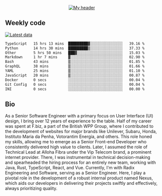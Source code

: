 <div align="center">
  <a href="https://skvggor.dev">
    <img src="https://github.com/skvggor/skvggor/assets/958723/d0c9aa9c-0c21-4219-acff-3d4f36f94691" alt="My header" />
  </a>
</div>


## Weekly code

[![Latest data](https://github.com/skvggor/skvggor/actions/workflows/main.yml/badge.svg)](https://github.com/skvggor/skvggor/actions/workflows/main.yml)

<!--START_SECTION:waka-->

```txt
TypeScript   15 hrs 13 mins  █████████▓░░░░░░░░░░░░░░░   39.16 %
Python       14 hrs 30 mins  █████████▒░░░░░░░░░░░░░░░   37.33 %
Other        5 hrs 50 mins   ███▓░░░░░░░░░░░░░░░░░░░░░   15.03 %
Markdown     1 hr 7 mins     ▓░░░░░░░░░░░░░░░░░░░░░░░░   02.90 %
Bash         43 mins         ▒░░░░░░░░░░░░░░░░░░░░░░░░   01.85 %
GraphQL      38 mins         ▒░░░░░░░░░░░░░░░░░░░░░░░░   01.66 %
YAML         25 mins         ▒░░░░░░░░░░░░░░░░░░░░░░░░   01.10 %
JavaScript   20 mins         ▒░░░░░░░░░░░░░░░░░░░░░░░░   00.87 %
Docker       0 secs          ░░░░░░░░░░░░░░░░░░░░░░░░░   00.04 %
Git Config   0 secs          ░░░░░░░░░░░░░░░░░░░░░░░░░   00.04 %
INI          0 secs          ░░░░░░░░░░░░░░░░░░░░░░░░░   00.00 %
```

<!--END_SECTION:waka-->

## Bio

<p>As a Senior Software Engineer with a primary focus on User Interface (UI) design, I bring over 12 years of experience to the table. Half of my career was spent at F.biz, a part of the British WPP Group, where I contributed to the development of websites for major brands like Unilever, Subaru, Honda, Instituto Maria da Penha, Votorantim Energia, and others. This role honed my skills, allowing me to emerge as a Senior Front-end Developer who consistently delivered high value to clients. Later, I assumed the role of Technical Lead at Alloha Fibra under the Vip Telecom brand, a prominent internet provider. There, I was instrumental in technical decision-making and spearheaded the hiring process for an entirely new team, working with Java, Rust, TypeScript, React, and Vue. Currently, I'm with Radix Engineering and Software, serving as a Senior Engineer. Here, I play a pivotal role in the development of a robust internal product named Nexus, which aids our developers in delivering their projects swiftly and effectively, always prioritizing quality.</p>

<!-- </details> -->

<!-- <div align="center">
  <h2>🤖 Recent Code Activity</h2>
  <img width="500" src="https://github-readme-stats.vercel.app/api/wakatime?username=skvggor&hide_title=true&layout=compact&theme=transparent" alt="Wakatime Stats" />
</div>

<br>

<div align="center">
  <h2>📈 GitHub Stats</h2>
  <img width="500" src="https://github-readme-stats.vercel.app/api?username=skvggor&show_icons=true&theme=transparent&hide_title=true&count_private=true" alt="GitHub Stats" />
</div>
 -->
